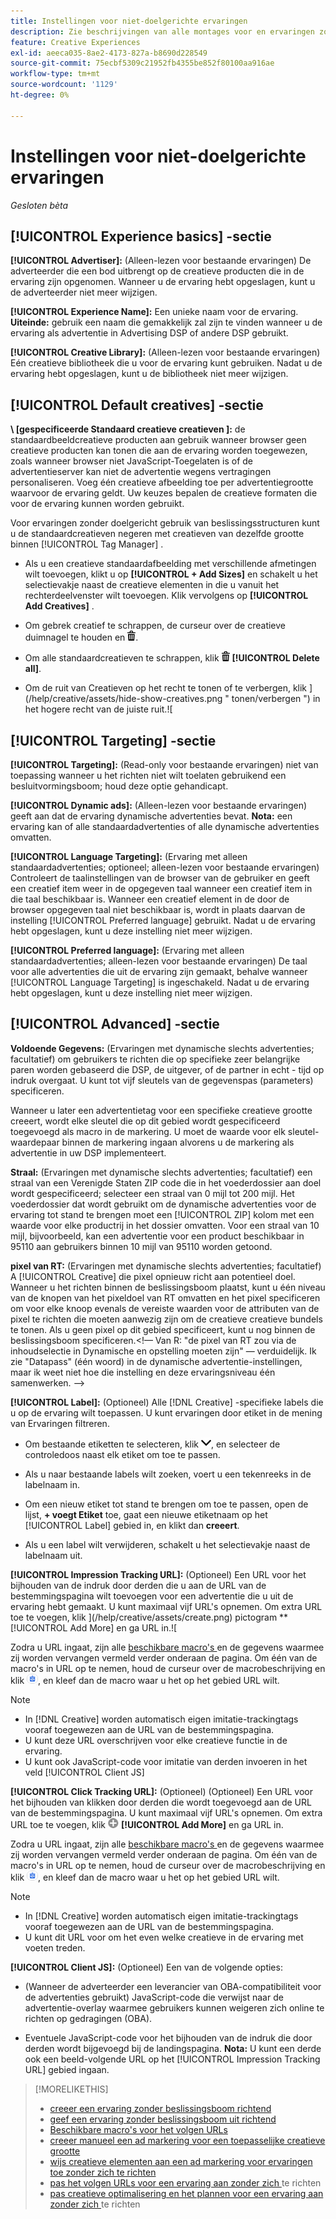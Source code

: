 ```yaml
---
title: Instellingen voor niet-doelgerichte ervaringen
description: Zie beschrijvingen van alle montages voor en ervaringen zonder beslissingsboom het richten.
feature: Creative Experiences
exl-id: aeeca035-8ae2-4173-827a-b8690d228549
source-git-commit: 75ecbf5309c21952fb4355be852f80100aa916ae
workflow-type: tm+mt
source-wordcount: '1129'
ht-degree: 0%

---
```


# Instellingen voor niet-doelgerichte ervaringen

*Gesloten bèta*

## [!UICONTROL Experience basics] -sectie

**[!UICONTROL Advertiser]:** (Alleen-lezen voor bestaande ervaringen) De adverteerder die een bod uitbrengt op de creatieve producten die in de ervaring zijn opgenomen. Wanneer u de ervaring hebt opgeslagen, kunt u de adverteerder niet meer wijzigen.

**[!UICONTROL Experience Name]:** Een unieke naam voor de ervaring. **Uiteinde:** gebruik een naam die gemakkelijk zal zijn te vinden wanneer u de ervaring als advertentie in Advertising DSP of andere DSP gebruikt.

**[!UICONTROL Creative Library]:** (Alleen-lezen voor bestaande ervaringen) Eén creatieve bibliotheek die u voor de ervaring kunt gebruiken. Nadat u de ervaring hebt opgeslagen, kunt u de bibliotheek niet meer wijzigen.

## [!UICONTROL Default creatives] -sectie

**\ [gespecificeerde Standaard creatieve creatieven \]:** de standaardbeeldcreatieve producten aan gebruik wanneer browser geen creatieve producten kan tonen die aan de ervaring worden toegewezen, zoals wanneer browser niet JavaScript-Toegelaten is of de advertentieserver kan niet de advertentie wegens vertragingen personaliseren. Voeg één creatieve afbeelding toe per advertentiegrootte waarvoor de ervaring geldt. Uw keuzes bepalen de creatieve formaten die voor de ervaring kunnen worden gebruikt. <!-- In the legacy product, you selected the ad sizes for the experience, and then selected default images for each of those ad sizes. -->

Voor ervaringen zonder doelgericht gebruik van beslissingsstructuren kunt u de standaardcreatieven negeren met creatieven van dezelfde grootte binnen [!UICONTROL Tag Manager] . <!-- verify -->

* Als u een creatieve standaardafbeelding met verschillende afmetingen wilt toevoegen, klikt u op **[!UICONTROL + Add Sizes]** en schakelt u het selectievakje naast de creatieve elementen in die u vanuit het rechterdeelvenster wilt toevoegen. Klik vervolgens op **[!UICONTROL Add Creatives]** .

* Om gebrek creatief te schrappen, de curseur over de creatieve duimnagel te houden en ![ Schrapping ](/help/creative/assets/delete.png " te klikken schrapt ").

* Om alle standaardcreatieven te schrappen, klik ![ Schrapping ](/help/creative/assets/delete.png " ") **[!UICONTROL Delete all]**.

* Om de ruit van Creatieven op het recht te tonen of te verbergen, klik ](/help/creative/assets/hide-show-creatives.png " tonen/verbergen ") in het hogere recht van de juiste ruit.![

## [!UICONTROL Targeting] -sectie

**[!UICONTROL Targeting]:** (Read-only voor bestaande ervaringen) niet van toepassing wanneer u het richten niet wilt toelaten gebruikend een besluitvormingsboom; houd deze optie gehandicapt.

**[!UICONTROL Dynamic ads]:** (Alleen-lezen voor bestaande ervaringen) geeft aan dat de ervaring dynamische advertenties bevat. **Nota:** een ervaring kan of alle standaardadvertenties of alle dynamische advertenties omvatten.

**[!UICONTROL Language Targeting]:** (Ervaring met alleen standaardadvertenties; optioneel; alleen-lezen voor bestaande ervaringen) Controleert de taalinstellingen van de browser van de gebruiker en geeft een creatief item weer in de opgegeven taal wanneer een creatief item in die taal beschikbaar is. Wanneer een creatief element in de door de browser opgegeven taal niet beschikbaar is, wordt in plaats daarvan de instelling [!UICONTROL Preferred language] gebruikt. Nadat u de ervaring hebt opgeslagen, kunt u deze instelling niet meer wijzigen.

**[!UICONTROL Preferred language]:** (Ervaring met alleen standaardadvertenties; alleen-lezen voor bestaande ervaringen) De taal voor alle advertenties die uit de ervaring zijn gemaakt, behalve wanneer [!UICONTROL Language Targeting] is ingeschakeld. Nadat u de ervaring hebt opgeslagen, kunt u deze instelling niet meer wijzigen.

## [!UICONTROL Advanced] -sectie

**Voldoende Gegevens:** (Ervaringen met dynamische slechts advertenties; facultatief) om gebruikers te richten die op specifieke zeer belangrijke paren worden gebaseerd die DSP, de uitgever, of de partner in echt - tijd op indruk overgaat. U kunt tot vijf sleutels van de gegevenspas (parameters) specificeren.<!-- May move this to just within the decision tree. -->

Wanneer u later een advertentietag voor een specifieke creatieve grootte creeert, wordt elke sleutel die op dit gebied wordt gespecificeerd toegevoegd als macro in de markering. U moet de waarde voor elk sleutel-waardepaar binnen de markering ingaan alvorens u de markering als advertentie in uw DSP implementeert.

**Straal:** (Ervaringen met dynamische slechts advertenties; facultatief) een straal van een Verenigde Staten ZIP code die in het voederdossier aan doel wordt gespecificeerd; selecteer een straal van 0 mijl tot 200 mijl. Het voederdossier dat wordt gebruikt om de dynamische advertenties voor de ervaring tot stand te brengen moet een [!UICONTROL ZIP] kolom <!-- or a user-named column mapped to a ZIP column --> met een waarde voor elke productrij in het dossier omvatten. Voor een straal van 10 mijl, bijvoorbeeld, kan een advertentie voor een product beschikbaar in 95110 aan gebruikers binnen 10 mijl van 95110 worden getoond.

**pixel van RT:** (Ervaringen met dynamische slechts advertenties; facultatief) A [!UICONTROL Creative] die pixel opnieuw richt aan potentieel doel. Wanneer u het richten binnen de beslissingsboom plaatst, kunt u één niveau van de knopen van het pixeldoel van RT omvatten en het pixel specificeren om voor elke knoop evenals de vereiste waarden voor de attributen van de pixel te richten die moeten aanwezig zijn om de creatieve creatieve bundels te tonen. Als u geen pixel op dit gebied specificeert, kunt u nog binnen de beslissingsboom specificeren.&lt;!— Van R: &quot;de pixel van RT zou via de inhoudselectie in Dynamische en opstelling moeten zijn&quot; — verduidelijk. Ik zie &quot;Datapass&quot; (één woord) in de dynamische advertentie-instellingen, maar ik weet niet hoe die instelling en deze ervaringsniveau één samenwerken. —>

**[!UICONTROL Label]:** <!-- should be "Labels" --> (Optioneel) Alle [!DNL Creative] -specifieke labels die u op de ervaring wilt toepassen. U kunt ervaringen door etiket in de mening van Ervaringen <!-- sic --> filtreren.

* Om bestaande etiketten te selecteren, klik ![ neer ](/help/creative/assets/chevron-down.png " "), en selecteer de controledoos naast elk etiket om toe te passen.

* Als u naar bestaande labels wilt zoeken, voert u een tekenreeks in de labelnaam in.

* Om een nieuw etiket tot stand te brengen om toe te passen, open de lijst, **+ voegt Etiket** toe, gaat een nieuwe etiketnaam op het [!UICONTROL Label] gebied in, en klikt dan **creeert**.

* Als u een label wilt verwijderen, schakelt u het selectievakje naast de labelnaam uit.

**[!UICONTROL Impression Tracking URL]:** (Optioneel) Een URL voor het bijhouden van de indruk door derden die u aan de URL van de bestemmingspagina wilt toevoegen voor een advertentie die u uit de ervaring hebt gemaakt. U kunt maximaal vijf URL&#39;s opnemen. Om extra URL toe te voegen, klik ](/help/creative/assets/create.png) pictogram ** [!UICONTROL Add More] en ga URL in.![

Zodra u URL ingaat, zijn alle [ beschikbare macro&#39;s ](/help/creative/creative-macros.md) en de gegevens waarmee zij worden vervangen vermeld verder onderaan de pagina. Om één van de macro&#39;s in URL op te nemen, houd de curseur over de macrobeschrijving en klik ![ Exemplaar aan klembord ](/help/creative/assets/copy-to-clipboard.png " Exemplaar aan klembord "), en kleef dan de macro waar u het op het gebied URL wilt.

>[!NOTE]
>
>* In [!DNL Creative] worden automatisch eigen imitatie-trackingtags vooraf toegewezen aan de URL van de bestemmingspagina.
>* U kunt deze URL overschrijven voor elke creatieve functie in de ervaring.
>* U kunt ook JavaScript-code voor imitatie van derden invoeren in het veld [!UICONTROL Client JS]

**[!UICONTROL Click Tracking URL]:** (Optioneel) (Optioneel) Een URL voor het bijhouden van klikken door derden die wordt toegevoegd aan de URL van de bestemmingspagina. U kunt maximaal vijf URL&#39;s opnemen. Om extra URL toe te voegen, klik ![ pictogram ](/help/creative/assets/create.png) **[!UICONTROL Add More]** en ga URL in.

Zodra u URL ingaat, zijn alle [ beschikbare macro&#39;s ](/help/creative/creative-macros.md) en de gegevens waarmee zij worden vervangen vermeld verder onderaan de pagina. Om één van de macro&#39;s in URL op te nemen, houd de curseur over de macrobeschrijving en klik ![ Exemplaar aan klembord ](/help/creative/assets/copy-to-clipboard.png " Exemplaar aan klembord "), en kleef dan de macro waar u het op het gebied URL wilt.

>[!NOTE]
>
>* In [!DNL Creative] worden automatisch eigen imitatie-trackingtags vooraf toegewezen aan de URL van de bestemmingspagina.
>* U kunt dit URL voor om het even welke creatieve <!-- creative bundle for targeted experiences --> in de ervaring met voeten treden.

**[!UICONTROL Client JS]:** (Optioneel) Een van de volgende opties:

* (Wanneer de adverteerder een leverancier van OBA-compatibiliteit voor de advertenties gebruikt) JavaScript-code die verwijst naar de advertentie-overlay waarmee gebruikers kunnen weigeren zich online te richten op gedragingen (OBA).

* Eventuele JavaScript-code voor het bijhouden van de indruk die door derden wordt bijgevoegd bij de landingspagina. **Nota:** U kunt een derde ook een beeld-volgende URL op het [!UICONTROL Impression Tracking URL] gebied ingaan.

>[!MORELIKETHIS]
>
>* [ creeer een ervaring zonder beslissingsboom richtend ](experience-create-no-targeting.md)
>* [ geef een ervaring zonder beslissingsboom uit richtend ](experience-edit-no-targeting.md)
>* [ Beschikbare macro&#39;s voor het volgen URLs ](/help/creative/creative-macros.md)
>* [ creeer manueel een ad markering voor een toepasselijke creatieve grootte ](experience-tag-create-manually.md)
>* [ wijs creatieve elementen aan een ad markering voor ervaringen toe zonder zich te richten ](experience-tag-assign-creatives.md)
>* [ pas het volgen URLs voor een ervaring aan zonder zich ](experience-tracking-urls-no-targeting.md) te richten
>* [ pas creatieve optimalisering en het plannen voor een ervaring aan zonder zich ](experience-optimization-scheduling-no-targeting.md) te richten

